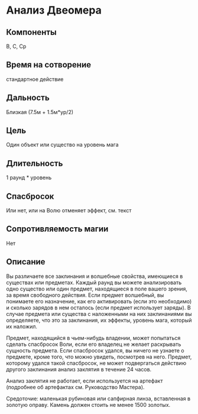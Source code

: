 # Анализ Двеомера

## Компоненты
В, С, Ср

## Время на сотворение
стандартное действие

## Дальность
Близкая (7.5м + 1.5м*ур/2)
## Цель
Один объект или существо на уровень мага

## Длительность
1 раунд * уровень

## Спасбросок
Или нет, или на Волю отменяет эффект, см. текст

## Сопротивляемость магии
Нет

## Описание
Вы различаете все заклинания и волшебные свойства, имеющиеся в существах или предметах. Каждый раунд вы можете анализировать одно существо или один предмет, находящиеся в поле вашего зрения, за время свободного действия. Если предмет волшебный, вы понимаете его назначение, как его активировать (если это необходимо) и сколько зарядов в нем осталось (если предмет использует заряды). В случае предмета или существа с наложенными на них заклинаниями вы определяете, что это за заклинания, их эффекты, уровень мага, который их наложил.

Предмет, находящийся в чьем-нибудь владении, может попытаться сделать спасбросок Воли, если его владелец не желает раскрывать сущность предмета. Если спасбросок удался, вы ничего не узнаете о предмете, кроме того, что можно увидеть, посмотрев на него. Предмет, которому удался такой спасбросок, не может подвергаться действию другого заклинания анализ заклятия в течение 24 часов.

Анализ заклятия не работает, если используется на артефакт (подробнее об артефактах см. Руководство Мастера).

Средоточие: маленькая рубиновая или сапфирная линза, вставленная в золотую оправу. Камень должен стоить не менее 1500 золотых.